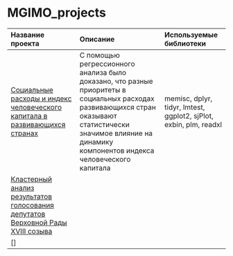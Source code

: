 # MGIMO_projects
| **Название проекта**  | **Описание**           | **Используемые библиотеки** |
| :-------------------- | :--------------------- |:----------------------------|
|[Социальные расходы и индекс человеческого капитала в развивающихся странах]()|С помощью регрессионного анализа было доказано, что разные приоритеты в социальных расходах развивающихся стран оказывают статистически значимое влияние на динамику компонентов индекса человеческого капитала| memisc, dplyr, tidyr, lmtest, ggplot2, sjPlot, exbin, plm, readxl
|[Кластерный анализ результатов голосования депутатов Верховной Рады XVIII созыва]()||
|[]||
